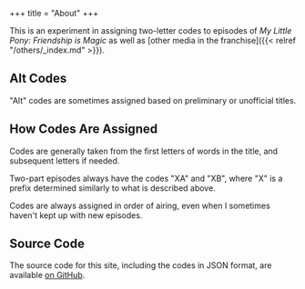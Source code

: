 +++
title = "About"
+++

This is an experiment in assigning two-letter codes to episodes of *My Little Pony: Friendship is Magic* as well as [other media in the franchise]({{< relref "/others/_index.md" >}}).

## Alt Codes

"Alt" codes are sometimes assigned based on preliminary or unofficial titles.

## How Codes Are Assigned

Codes are generally taken from the first letters of words in the title, and subsequent letters if needed.

Two-part episodes always have the codes "XA" and "XB", where "X" is a prefix determined similarly to what is described above.

Codes are always assigned in order of airing, even when I sometimes haven't kept up with new episodes.

## Source Code

The source code for this site, including the codes in JSON format, are available [on GitHub](https://github.com/jack126guy).